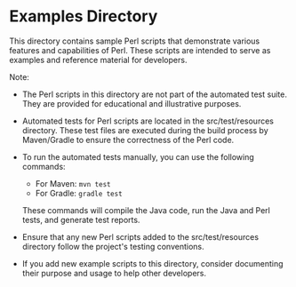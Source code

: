 # Examples Directory

This directory contains sample Perl scripts that demonstrate various features and capabilities of Perl.
These scripts are intended to serve as examples and reference material for developers.

Note:

- The Perl scripts in this directory are not part of the automated test suite.
  They are provided for educational and illustrative purposes.

- Automated tests for Perl scripts are located in the src/test/resources directory.
  These test files are executed during the build process by Maven/Gradle to ensure the correctness of the Perl code.

- To run the automated tests manually, you can use the following commands:
  - For Maven: `mvn test`
  - For Gradle: `gradle test`

  These commands will compile the Java code, run the Java and Perl tests, and generate test reports.

- Ensure that any new Perl scripts added to the src/test/resources directory follow the project's testing conventions.

- If you add new example scripts to this directory, consider documenting their purpose and usage to help other developers.


